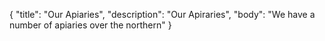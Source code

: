 {
    "title": "Our Apiaries",
    "description": "Our Apiraries",
    "body": "We have a number of apiaries over the northern"
}
